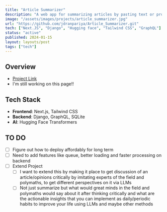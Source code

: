 ```yaml
---
title: "Article Summarizer"
description: "A web app for summarizing articles by pasting text or providing a URL, powered by Hugging Face Transformers."
image: "/assets/images/projects/article_summarizer.jpg"
url: "https://github.com/jdranpariya/Article_Summarizer.git"
tech: ["Next.JS", "Django", "Hugging face", "Tailwind CSS", "GraphQL"]
status: "active"
published: 2024-01-15
layout: layouts/post
tags: ["tech"]
---
```



## Overview
- [Project Link](https://github.com/jdranpariya/article_summarizer)
- I'm still working on this page!!

## Tech Stack
- **Frontend**: Next.js, Tailwind CSS
- **Backend**: Django, GraphQL, SQLite
- **AI**: Hugging Face Transformers


## TO DO
- [ ] Figure out how to deploy affordably for long term
- [ ] Need to add features like queue, better loading and faster processing on backend
- [ ] Extend Project
    - [ ] I want to extend this by making it place to get discussion of an article/opinions critically by imitating experts of the field and polymaths, to get different perspectives on it via LLMs
    - [ ] Not just summarize but what would great minds in the field and polymaths would say about it after thinking critically and what are the actionable insights that you can implement as daily/periodic habits to improve your life using LLMs and maybe other methods
